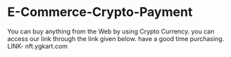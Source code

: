 # E-Commerce-Crypto-Payment
You can buy anything from the Web by using Crypto Currency.
you can access our link through the link given below. have a good time purchasing.
LINK- nft.ygkart.com
